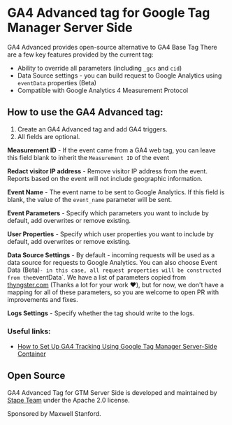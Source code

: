 # GA4 Advanced tag for Google Tag Manager Server Side

GA4 Advanced provides open-source alternative to GA4 Base Tag 
There are a few key features provided by the current tag:
- Ability to override all parameters (including `_gcs` and `cid`)
- Data Source settings - you can build request to Google Analytics using `eventData` properties (Beta)
- Compatible with Google Analytics 4 Measurement Protocol

## How to use the GA4 Advanced tag:

1. Create an GA4 Advanced tag and add GA4 triggers.
2. All fields are optional.

**Measurement ID** - If the event came from a GA4 web tag, you can leave this field blank to inherit the `Measurement ID` of the event

**Redact visitor IP address** - Remove visitor IP address from the event. Reports based on the event will not include geographic information.

**Event Name** - The event name to be sent to Google Analytics. If this field is blank, the value of the `event_name` parameter will be sent.

**Event Parameters** - Specify which parameters you want to include by default, add overwrites or remove existing.

**User Properties** - Specify which user properties you want to include by default, add overwrites or remove existing.

**Data Source Settings** - By default - incoming requests will be used as a data source for requests to Google Analytics. You can also choose  Event Data (Beta)` - in this case, all request properties will be constructed from the `eventData`. We have a list of parameters copied from [thyngster.com](https://www.thyngster.com/ga4-measurement-protocol-cheatsheet/) (Thanks a lot for your work ❤️), but for now, we don't have a mapping for all of these parameters, so you are welcome to open PR with improvements and fixes.  

**Logs Settings** - Specify whether the tag should write to the logs.


### Useful links:

- [How to Set Up GA4 Tracking Using Google Tag Manager Server-Side Container](https://stape.io/blog/how-to-set-up-ga4-tracking-using-google-tag-manager-server-side-container)

## Open Source

GA4 Advanced Tag for GTM Server Side is developed and maintained by [Stape Team](https://stape.io/) under the Apache 2.0 license.

Sponsored by Maxwell Stanford.
